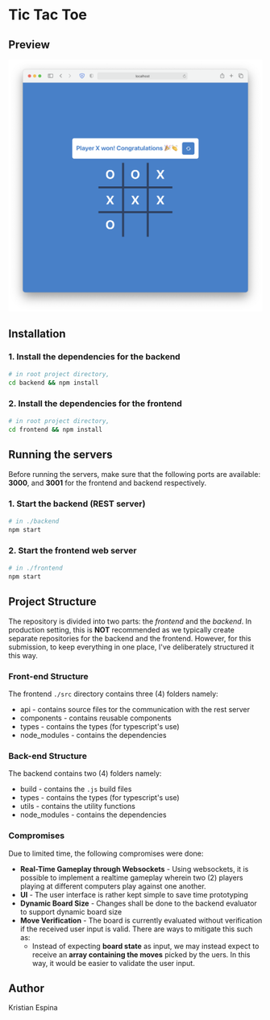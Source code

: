 # Tic Tac Toe

## Preview

![Preview](docs/screenshot.png "Preview")

## Installation

### 1. Install the dependencies for the backend

```bash
# in root project directory,
cd backend && npm install
```

### 2. Install the dependencies for the frontend

```bash
# in root project directory,
cd frontend && npm install
```

## Running the servers

Before running the servers, make sure that the following ports are available: **3000**, and **3001** for the frontend and backend respectively.

### 1. Start the backend (REST server)

```bash
# in ./backend
npm start
```

### 2. Start the frontend web server

```bash
# in ./frontend
npm start
```

## Project Structure

The repository is divided into two parts: the _frontend_ and the _backend_. In production setting, this is **NOT** recommended as we typically create separate repositories for the backend and the frontend. However, for this submission, to keep everything in one place, I've deliberately structured it this way.

### Front-end Structure

The frontend `./src` directory contains three (4) folders namely:

- api - contains source files tor the communication with the rest server
- components - contains reusable components
- types - contains the types (for typescript's use)
- node_modules - contains the dependencies

### Back-end Structure

The backend contains two (4) folders namely:

- build - contains the `.js` build files
- types - contains the types (for typescript's use)
- utils - contains the utility functions
- node_modules - contains the dependencies

### Compromises

Due to limited time, the following compromises were done:

- **Real-Time Gameplay through Websockets** - Using websockets, it is possible to implement a realtime gameplay wherein two (2) players playing at different computers play against one another.
- **UI** - The user interface is rather kept simple to save time prototyping
- **Dynamic Board Size** - Changes shall be done to the backend evaluator to support dynamic board size
- **Move Verification** - The board is currently evaluated without verification if the received user input is valid. There are ways to mitigate this such as:
  - Instead of expecting **board state** as input, we may instead expect to receive an **array containing the moves** picked by the uers. In this way, it would be easier to validate the user input.

## Author

Kristian Espina
